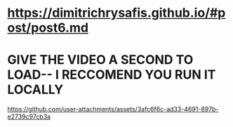 # https://dimitrichrysafis.github.io/#post/post6.md
# GIVE THE VIDEO A SECOND TO LOAD-- I RECCOMEND YOU RUN IT LOCALLY


https://github.com/user-attachments/assets/3afc6f6c-ad33-4691-897b-e2739c97cb3a

